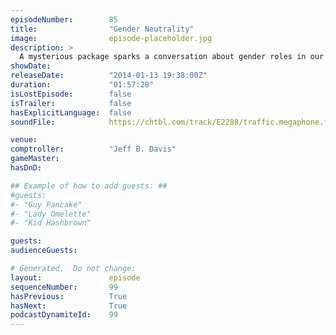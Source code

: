 ```yaml
---
episodeNumber:        85
title:                "Gender Neutrality"
image:                episode-placeholder.jpg
description: >
  A mysterious package sparks a conversation about gender roles in our society; and upon colonizing the moon, is it even possible to raise children gender neutral? Later, Jeff shares kind of a f****d up story.
showDate:             
releaseDate:          "2014-01-13 19:38:00Z"
duration:             "01:57:28"
isLostEpisode:        false
isTrailer:            false
hasExplicitLanguage:  false
soundFile:            https://chtbl.com/track/E2288/traffic.megaphone.fm/STA9620222690.mp3?updated=1555716356

venue:                
comptroller:          "Jeff B. Davis"
gameMaster:           
hasDnD:               

## Example of how to add guests: ##
#guests:
#- "Guy Pancake"
#- "Lady Omelette"
#- "Kid Hashbrown"

guests:
audienceGuests:

# Generated.  Do not change:
layout:               episode
sequenceNumber:       99
hasPrevious:          True
hasNext:              True
podcastDynamiteId:    99
---
```


<!-- The episode description will be rendered here -->
<!-- Add your content below here -->

